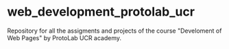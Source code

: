 # web_development_protolab_ucr
Repository for all the assigments and projects of the course "Develoment of Web
Pages" by ProtoLab UCR academy.
